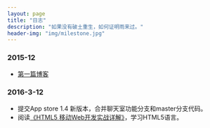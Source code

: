 ```yaml
---
layout: page
title: "日志"
description: "如果没有破土重生，如何证明雨来过。"
header-img: "img/milestone.jpg"
---
```


### 2015-12
  * [第一篇博客](http://helloworldhl.github.io/Swfit2.0的变化.html)

### 2016-3-12
  * 提交App store 1.4 新版本，合并聊天室功能分支和master分支代码。
  * 阅读[《HTML5 移动Web开发实战详解》](https://img1.doubanio.com/lpic/s28358102.jpg)，学习HTML5语言。





